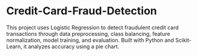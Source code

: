 # Credit-Card-Fraud-Detection
This project uses Logistic Regression to detect fraudulent credit card transactions through data preprocessing, class balancing, feature normalization, model training, and evaluation. Built with Python and Scikit-Learn, it analyzes accuracy using a pie chart. 

